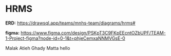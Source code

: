 # HRMS

**ERD:** https://drawsql.app/teams/mnhs-team/diagrams/hrms#

**figma:** https://www.figma.com/design/PSKpT3C9FKpEEcntOZbUPF/TEAM-1-Project-figma?node-id=0-1&t=phjeCemxaNNMVGsE-0

Malak Atieh
Ghady Matta hello

